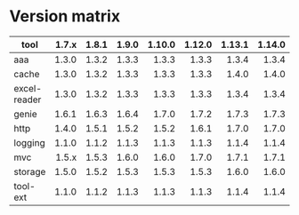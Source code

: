 # Version matrix

| tool         |  1.7.x  |  1.8.1  |  1.9.0  | 1.10.0  | 1.12.0  | 1.13.1  | 1.14.0  | 1.15.1  | 1.16.0  |
| ------------ |  -----: |  -----: |  -----: | ------: | ------: | ------: | ------: | ------: | ------: |
| aaa          |  1.3.0  |  1.3.2  |  1.3.3  |  1.3.3  |  1.3.3  |  1.3.4  |  1.3.4  |  1.4.0  |  1.5.0  |
| cache        |  1.3.0  |  1.3.2  |  1.3.3  |  1.3.3  |  1.3.3  |  1.4.0  |  1.4.0  |  1.5.0  |  1.5.0  |
| excel-reader |  1.3.0  |  1.3.2  |  1.3.3  |  1.3.3  |  1.3.3  |  1.3.4  |  1.3.4  |  1.4.0  |  1.4.0  |
| genie        |  1.6.1  |  1.6.3  |  1.6.4  |  1.7.0  |  1.7.2  |  1.7.3  |  1.7.3  |  1.8.0  |  1.8.0  |
| http         |  1.4.0  |  1.5.1  |  1.5.2  |  1.5.2  |  1.6.1  |  1.7.0  |  1.7.0  |  1.8.0  |  1.8.0  |
| logging      |  1.1.0  |  1.1.2  |  1.1.3  |  1.1.3  |  1.1.3  |  1.1.4  |  1.1.4  |  1.2.0  |  1.2.0  |
| mvc          |  1.5.x  |  1.5.3  |  1.6.0  |  1.6.0  |  1.7.0  |  1.7.1  |  1.7.1  |  1.8.0  |  1.8.0  |
| storage      |  1.5.0  |  1.5.2  |  1.5.3  |  1.5.3  |  1.5.3  |  1.6.0  |  1.6.0  |  1.7.0  |  1.7.0  |
| tool-ext     |  1.1.0  |  1.1.2  |  1.1.3  |  1.1.3  |  1.1.3  |  1.1.4  |  1.1.4  |  1.2.0  |  1.2.0  |
